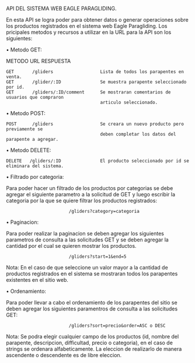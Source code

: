 API DEL SISTEMA WEB EAGLE PARAGLIDING.

En esta API se logra poder para obtener datos o generar operaciones sobre los productos registrados en el sistema web Eagle Paragliding. 
Los pricipales metodos y recursos a utilizar en la URL para la API son los siguientes:

• Metodo GET:

   METODO	      URL	         	                    RESPUESTA

    GET	      /gliders	   	            Lista de todos los parapentes en venta.
    GET	      /glider/:ID	            Se muestra parapente seleccionado por id.
    GET	      /gliders/:ID/comment 	    Se mostraran comentarios de usuarios que compraron      
                                        articulo seleccionado.

• Metodo POST:

    POST      /gliders                  Se creara un nuevo producto pero previamente se 
                                        deben completar los datos del parapente a agregar.

• Metodo DELETE:

    DELETE   /gliders/:ID               El producto seleccionado por id se eliminara del sistema.


• Filtrado por categoria:

Para poder hacer un filtrado de los productos por categorias se debe agregar el siguiente parametro a la solicitud de GET y luego escribir la categoria por la que se quiere filtrar los productos registrados:
    
                            /gliders?category=categoria

• Paginacion:

Para poder realizar la paginacion se deben agregar los siguientes parametros de consulta a las solicitudes GET y se deben agregar la cantidad por el cual se quieren mostrar los productos.

                            /gliders?start=1&end=5

Nota: En el caso de que seleccione un valor mayor a la cantidad de productos registrados en el sistema se mostraran todos los parapentes existentes en el sitio web.

• Ordenamiento:

Para poder llevar a cabo el ordenamiento de los parapentes del sitio se deben agregar los siguientes paramentros de consulta a las solicitudes GET:

                            /gliders?sort=precio&order=ASC o DESC

Nota: Se podra elegir cualquier campo de los productos (id, nombre del parapente, descripcion, difficultad, precio o categoria), en el caso de strings se ordenara alfabeticamente. La eleccion de realizarlo de manera ascendente o descendente es de libre eleccion.